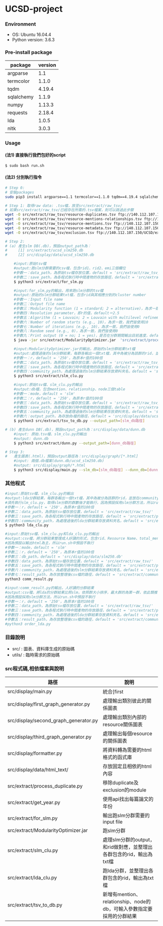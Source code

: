 # UCSD-project

### Environment
* OS: Ubuntu 16.04.4
* Python version: 3.6.3

### Pre-install package
| package | version |
| ------ | ------ |
| argparse | 1.1 |
| termcolor | 1.1.0 |
| tqdm | 4.19.4 |
| sqlalchemy | 1.1.9 |
| numpy | 1.13.3 |
| requests | 2.18.4 |
| lda | 1.0.5 |
| nltk | 3.0.3 |

### Usage

#### (法1) 直接執行我們包好的script
```sh
$ sudo bash run.sh
```

#### (法2) 分別執行指令
```sh 
# Step 0:
# 安裝packages
sudo pip3 install argparse==1.1 termcolor==1.1.0 tqdm==4.19.4 sqlalchemy==1.1.9 numpy==1.13.3 requests==2.18.4 lda==1.0.5 nltk==3.0.3

# Step 1: 取得raw data: .tsv檔，放至src/extract/raw_tsv/
# 如果src/extract/raw_tsv/已經存在所需的.tsv檔案，則可以跳過此步驟
wget -O src/extract/raw_tsv/resource-duplicates.tsv ftp://140.112.107.150/UCSD/resource-duplicates.tsv
wget -O src/extract/raw_tsv/resource-mentions-relationships.tsv ftp://140.112.107.150/UCSD/resource-mentions-relationships.tsv
wget -O src/extract/raw_tsv/resource-mentions.tsv ftp://140.112.107.150/UCSD/resource-mentions.tsv
wget -O src/extract/raw_tsv/resource-metadata.tsv ftp://140.112.107.150/UCSD/resource-metadata.tsv
wget -O src/extract/raw_tsv/exclusion.tsv ftp://140.112.107.150/UCSD/exclusion.tsv

# Step 2:
# (a) 產生slm DB(.db)，預設output_path為：
#     [1] src/extract/ucsd_slm250.db
#     [2] src/display/data/ucsd_slm250.db

    #input:原始tsv檔
    #output:跑slm分群需要的csv檔，包含rid1、rid2、emi三個欄位
    #參數一：data_path，為原始tsv檔存放位置，default = 'src/extract/raw_tsv/'
    #參數二：save_path，為各程式執行時中間產物的存放路徑，default = 'src/extract/process_data/'
    $ python3 src/extract/for_slm.py 

    #input:for_slm.py的輸出，用來跑slm分群的tsv檔
    #output:原始的slm分群結果txt檔，包含rid與其相應分到的cluster number
    #參數一：Input file name
    #參數二：Output file name
    #參數三：Modularity function (1 = standard; 2 = alternative)，為求一致，我們皆使用1
    #參數四：Resolution parameter，即r的值，default＝2.5
    #參數五：Algorithm (1 = Louvain; 2 = Louvain with multilevel refinement; 3 = smart local moving)，使用3才為slm
    #參數六：Number of random starts (e.g., 10)，為求一致，我們皆使用10
    #參數七：Number of iterations (e.g., 10)，為求一致，我們皆使用0
    #參數八：Random seed (e.g., 0)，為求一致，我們皆使用0
    #參數九：Print output (0 = no; 1 = yes)，是否在分群期間輸出目前進度，default＝1
    $ java -jar src/extract/ModularityOptimizer.jar  'src/extract/process_data/slm_input.csv'  'src/extract/slm_output/slm_output250.txt' 1 2.5 3 10 0 0 1

    #input:ModularityOptimizer.jar的輸出，原始的slm分群結果txt檔
    #output:處理過後的slm分群結果，每群各輸出一個txt檔，其中為被分為該群的rid，並放在community_path下
    #參數一：r，default = '250'，為原本r值的100倍
    #參數二：data_path，為原始tsv檔存放位置，default = 'src/extract/raw_tsv/'
    #參數三：save_path，為各程式執行時中間產物的存放路徑，default = 'src/extract/process_data/'
    #參數四：community_path，為處理過後的slm分群結果存放資料夾名，default = 'src/extract/180306/'
    $ python3 src/extract/slm_clu.py 

    #input:原始tsv檔、slm_clu.py的輸出
    #output:db檔，包含mention、relationship、node三個table
    #參數一：mode，default = 'slm'
    #參數二：r，default = '250'，為原本r值的100倍
    #參數三：data_path，為原始tsv檔存放位置，default = 'src/extract/raw_tsv/'
    #參數四：save_path，為各程式執行時中間產物的存放路徑，default = 'src/extract/process_data/'
    #參數五：community_path，為處理過後的slm分群結果存放資料夾名，default = 'src/extract/180306/'
    #參數六：output_path，為存放db檔的路徑，default = 'src/display/data/ucsd_slm250.db'
    $ python3 src/extract/tsv_to_db.py --output_path=[slm_db路徑]

# (b) 產生dunn DB(.db)，預設output_path為：src/display/data/dunn.db
    #input: 原始.tsv檔、slm_clu.py的輸出
    #output: dunn.db
    $ python3 src/extract/dunn.py --output_path=[dunn_db路徑]

# Step 3:
#   產生圖表(.html)，預設output路徑為：src/display/graph/[*.html]
    #input: 兩個.db檔案(dunn.db/ucsd_slm250.db)
    #output: src/display/graph/*.html
    $ python3 src/display/main.py --slm_db=[slm_db路徑] --dunn_db=[dunn_db路徑]
```

### 其他程式
```sh
#input:原始tsv檔、slm_clu.py的輸出
#output:lda分群結果，每群各輸出一個txt檔，其中為被分為該群的rid，並放在community_path下
#須先執行slm_clu.py，取得slm分群的群數後才能執行，因為預設採用slm分群方法，所以run.sh中預設不執行
#參數一：r，default = '250'，為原本r值的100倍
#參數二：data_path，為原始tsv檔存放位置，default = 'src/extract/raw_tsv/'
#參數三：save_path，為各程式執行時中間產物的存放路徑，default = 'src/extract/process_data/'
#參數四：community_path，為處理過後的lda分群結果存放資料夾名，default = 'src/extract/180306/'
$ python3 lda_clu.py

#input:原始tsv檔、slm_clu.py和lda_clu.py的輸出
#output:csv檔，將分群結果整理成人好讀的形式，包含rid、Resource Name、total_mention_count欄位
#因為預設以輸出html為主，所以run.sh中預設不執行
#參數一：mode，default = 'slm'
#參數二：r，default = '250'，為原本r值的100倍
#參數三：db_path，default = 'src/display/data/slm250.db'
#參數四：data_path，為原始tsv檔存放位置，default = 'src/extract/raw_tsv/'
#參數五：save_path，為各程式執行時中間產物的存放路徑，default = 'src/extract/process_data/'
#參數六：community_path，為處理過後的slm分群結果存放資料夾名，default = 'src/extract/180306/'
#參數七：result_path，為存放整理後csv檔的路徑，default = 'src/extract/community_result/'
python3 comm_result.py 

#input:comm_result.py的輸出，人好讀的分群結果
#output:csv檔，將lda的分群結果比照slm，依照群大小排序，最大群的為第一群，依此類推
#因為預設採用slm分群方法，所以run.sh中預設不執行
#參數一：r，default = '250'，為原本r值的100倍
#參數二：data_path，為原始tsv檔存放位置，default = 'src/extract/raw_tsv/'
#參數三：save_path，為各程式執行時中間產物的存放路徑，default = 'src/extract/process_data/'
#參數四：community_path，為處理過後的lda分群結果存放資料夾名，default = 'src/extract/180306/'
#參數五：result_path，為存放整理後csv檔的路徑，default = 'src/extract/community_result/'
#python3 order_lda.py
```
### 目錄說明
* src/ : 圖表、資料庫生成的原始碼
* utils/ : 臨時需求的原始碼

### src程式碼,相依檔案與說明
| 路徑 | 說明 |
| ------ | ------ |
| src/display/main.py | 統合[first|second|third]_graph_generator.py的入口執行檔，輸出三種圖表於src/graph |
| src/display/first_graph_generator.py | 處理輸出類別彼此的關係圖表 |
| src/display/second_graph_generator.py | 處理輸出類別內部的resource關係圖表 |
| src/display/third_graph_generator.py | 處理輸出每個resource的關係圖表 |
| src/display/formatter.py | 將資料轉為需要的html格式的函式庫 |
| src/display/data/html_text/ | 存放固定且相依的html內容 |
| src/extract/process_duplicate.py | 移除duplicate及exclusion的module |
| src/extract/get_year.py | 使用api找出每篇論文的年份 |
| src/extract/for_slm.py | 輸出跑slm分群需要的input file |
| src/extract/ModularityOptimizer.jar | 跑slm分群 |
| src/extract/slm_clu.py | 處理slm分群的output，和rid做對應，並整理出各群包含的rid，輸出為txt檔 |
| src/extract/lda_clu.py | 跑lda分群，並整理出各群包含的rid，輸出為txt檔 |
| src/extract/tsv_to_db.py | 新增有mention、relationship、node的db，可輸入參數指定要採用的分群結果|
